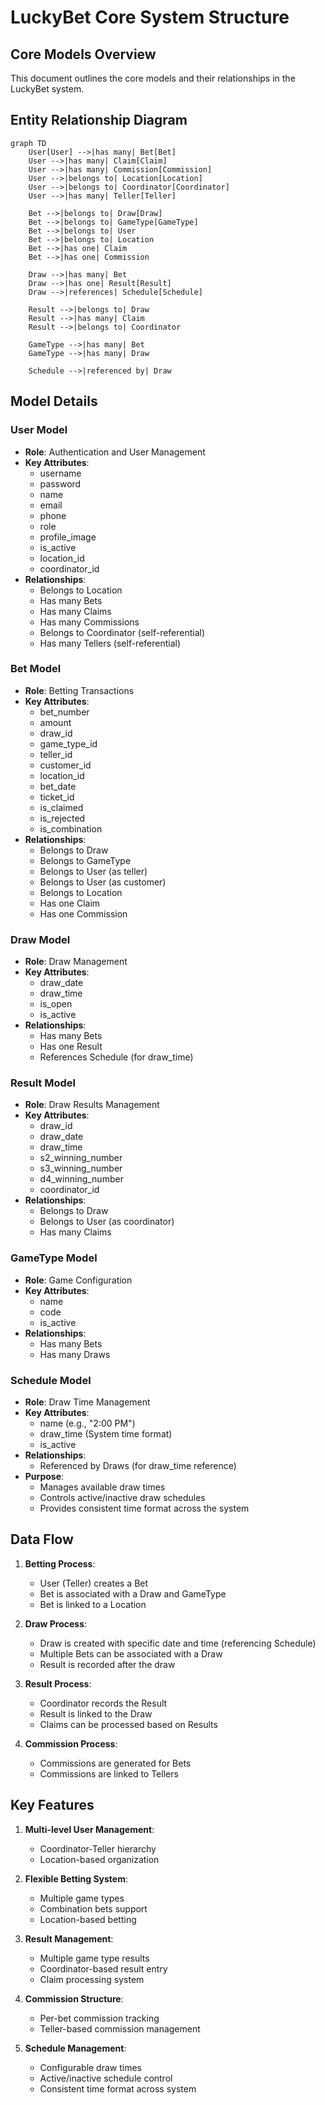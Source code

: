 # LuckyBet Core System Structure

## Core Models Overview

This document outlines the core models and their relationships in the LuckyBet system.

## Entity Relationship Diagram

```mermaid
graph TD
    User[User] -->|has many| Bet[Bet]
    User -->|has many| Claim[Claim]
    User -->|has many| Commission[Commission]
    User -->|belongs to| Location[Location]
    User -->|belongs to| Coordinator[Coordinator]
    User -->|has many| Teller[Teller]

    Bet -->|belongs to| Draw[Draw]
    Bet -->|belongs to| GameType[GameType]
    Bet -->|belongs to| User
    Bet -->|belongs to| Location
    Bet -->|has one| Claim
    Bet -->|has one| Commission

    Draw -->|has many| Bet
    Draw -->|has one| Result[Result]
    Draw -->|references| Schedule[Schedule]

    Result -->|belongs to| Draw
    Result -->|has many| Claim
    Result -->|belongs to| Coordinator

    GameType -->|has many| Bet
    GameType -->|has many| Draw

    Schedule -->|referenced by| Draw
```

## Model Details

### User Model
- **Role**: Authentication and User Management
- **Key Attributes**:
  - username
  - password
  - name
  - email
  - phone
  - role
  - profile_image
  - is_active
  - location_id
  - coordinator_id
- **Relationships**:
  - Belongs to Location
  - Has many Bets
  - Has many Claims
  - Has many Commissions
  - Belongs to Coordinator (self-referential)
  - Has many Tellers (self-referential)

### Bet Model
- **Role**: Betting Transactions
- **Key Attributes**:
  - bet_number
  - amount
  - draw_id
  - game_type_id
  - teller_id
  - customer_id
  - location_id
  - bet_date
  - ticket_id
  - is_claimed
  - is_rejected
  - is_combination
- **Relationships**:
  - Belongs to Draw
  - Belongs to GameType
  - Belongs to User (as teller)
  - Belongs to User (as customer)
  - Belongs to Location
  - Has one Claim
  - Has one Commission

### Draw Model
- **Role**: Draw Management
- **Key Attributes**:
  - draw_date
  - draw_time
  - is_open
  - is_active
- **Relationships**:
  - Has many Bets
  - Has one Result
  - References Schedule (for draw_time)

### Result Model
- **Role**: Draw Results Management
- **Key Attributes**:
  - draw_id
  - draw_date
  - draw_time
  - s2_winning_number
  - s3_winning_number
  - d4_winning_number
  - coordinator_id
- **Relationships**:
  - Belongs to Draw
  - Belongs to User (as coordinator)
  - Has many Claims

### GameType Model
- **Role**: Game Configuration
- **Key Attributes**:
  - name
  - code
  - is_active
- **Relationships**:
  - Has many Bets
  - Has many Draws

### Schedule Model
- **Role**: Draw Time Management
- **Key Attributes**:
  - name (e.g., "2:00 PM")
  - draw_time (System time format)
  - is_active
- **Relationships**:
  - Referenced by Draws (for draw_time reference)
- **Purpose**:
  - Manages available draw times
  - Controls active/inactive draw schedules
  - Provides consistent time format across the system

## Data Flow

1. **Betting Process**:
   - User (Teller) creates a Bet
   - Bet is associated with a Draw and GameType
   - Bet is linked to a Location

2. **Draw Process**:
   - Draw is created with specific date and time (referencing Schedule)
   - Multiple Bets can be associated with a Draw
   - Result is recorded after the draw

3. **Result Process**:
   - Coordinator records the Result
   - Result is linked to the Draw
   - Claims can be processed based on Results

4. **Commission Process**:
   - Commissions are generated for Bets
   - Commissions are linked to Tellers

## Key Features

1. **Multi-level User Management**:
   - Coordinator-Teller hierarchy
   - Location-based organization

2. **Flexible Betting System**:
   - Multiple game types
   - Combination bets support
   - Location-based betting

3. **Result Management**:
   - Multiple game type results
   - Coordinator-based result entry
   - Claim processing system

4. **Commission Structure**:
   - Per-bet commission tracking
   - Teller-based commission management

5. **Schedule Management**:
   - Configurable draw times
   - Active/inactive schedule control
   - Consistent time format across system 